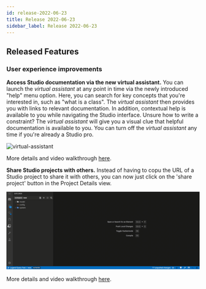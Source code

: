 ```yaml
---
id: release-2022-06-23
title: Release 2022-06-23
sidebar_label: Release 2022-06-23
---
```


## Released Features

### User experience improvements

**Access Studio documentation via the new virtual assistant.** You can launch the _virtual assistant_ at any point in time via the newly introduced "help" menu option. Here, you can search for key concepts that you're interested in, such as "what is a class". The _virtual assistant_ then provides you with links to relevant documentation. In addition, contextual help is available to you while navigating the Studio interface. Unsure how to write a constraint? The _virtual assistant_ will give you a visual clue that helpful documentation is available to you. You can turn off the _virtual assistant_ any time if you're already a Studio pro. 

![virtual-assistant](../assets/virtual-assistant.gif)

More details and video walkthrough [here](https://github.com/finos/legend-studio/pull/1166).

**Share Studio projects with others.** Instead of having to copu the URL of a Studio project to share it with others, you can now just click on the 'share project' button in the Project Details view. 

![share-project](../assets/share-project.gif)

More details and video walkthrough [here](https://github.com/finos/legend-studio/pull/1166).
